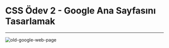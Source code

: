  # CSS Ödev 2 - Google Ana Sayfasını Tasarlamak
 ---

![old-google-web-page](https://github.com/YazilimciAmaAcemiOlan/old-google-web-page/assets/127662417/2ce6db53-847f-4073-bc73-9a66ff989cd8)

